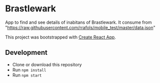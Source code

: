 # Brastlewark

App to find and see details of inabitans of Brastlewark. It consume from "https://raw.githubusercontent.com/rrafols/mobile_test/master/data.json"

This project was bootstrapped with [Create React App](https://github.com/facebookincubator/create-react-app).

## Development 

* Clone or download this repository
* Run `npm install`
* Run `npm start`  